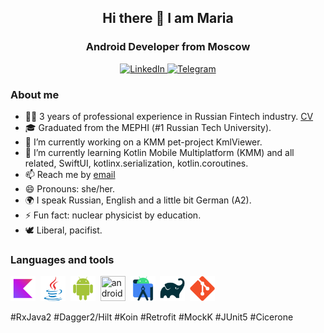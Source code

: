<div id="header" align="center">
	<h2>Hi there 👋 I am Maria</h1>
	<h3>Android Developer from Moscow</h3>
</div>

<div id="socials" align="center">
	<a href="https://www.linkedin.com/in/maria-a-yurchenko">
		<img src="https://img.shields.io/badge/LinkedIn-blue?style=for-the-badge&logo=linkedin&logoColor=white" alt="LinkedIn"/>
	</a>
	<a href="https://t.me/telefon3208">
		<img src="https://img.shields.io/badge/Telegram-blue?style=for-the-badge&logo=telegram&logoColor=white" alt="Telegram"/>
	</a>
</div>

### About me
- 👩‍💻 3 years of professional experience in Russian Fintech industry. [CV](https://disk.yandex.ru/i/lX1rw3JiIt_akA)
- 🎓 Graduated from the MEPHI (#1 Russian Tech University).
- 🔭 I’m currently working on a KMM pet-project KmlViewer.
- 🌱 I’m currently learning Kotlin Mobile Multiplatform (KMM) and all related, SwiftUI, kotlinx.serialization, kotlin.coroutines.
- 📫 Reach me by [email](maria.yurchenko33@gmail.com)
- 😄 Pronouns: she/her.
- 🌍 I speak Russian, English and a little bit German (A2).
- ⚡ Fun fact: nuclear physicist by education.
- 🕊️ Liberal, pacifist.

### Languages and tools
<img src="https://github.com/devicons/devicon/blob/1119b9f84c0290e0f0b38982099a2bd027a48bf1/icons/kotlin/kotlin-original.svg" title="kotlin" width="40" height="40"/>&nbsp;
<img src="https://github.com/devicons/devicon/blob/1119b9f84c0290e0f0b38982099a2bd027a48bf1/icons/java/java-original.svg" title="java" width="40" height="40"/>&nbsp;
<img src="https://github.com/devicons/devicon/blob/1119b9f84c0290e0f0b38982099a2bd027a48bf1/icons/android/android-original.svg" title="android" width="40" height="40"/>&nbsp;
<img src="https://4.bp.blogspot.com/-NnAkV5vpYuw/XNMYF4RtLvI/AAAAAAAAI70/kdgLm3cnTO4FB4rUC0v9smscN3zHJPlLgCLcBGAs/s1600/Jetpack_logo%2B%25282%2529.png" title="android-jetpack" width="40" height="40"/>&nbsp;
<img src="https://github.com/devicons/devicon/blob/1119b9f84c0290e0f0b38982099a2bd027a48bf1/icons/androidstudio/androidstudio-original.svg" title="android-studio" width="40" height="40"/>&nbsp;
<img src="https://github.com/devicons/devicon/blob/1119b9f84c0290e0f0b38982099a2bd027a48bf1/icons/gradle/gradle-plain.svg" title="gradle" width="40" height="40"/>&nbsp;
<img src="https://github.com/devicons/devicon/blob/1119b9f84c0290e0f0b38982099a2bd027a48bf1/icons/git/git-original.svg" title="git" width="40" height="40"/>&nbsp;

#RxJava2 #Dagger2/Hilt #Koin #Retrofit #MockK #JUnit5 #Cicerone
